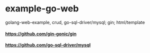 # example-go-web
golang-web-example, crud, go-sql-driver/mysql; gin; html/template
#### https://github.com/gin-gonic/gin
#### https://github.com/go-sql-driver/mysql
